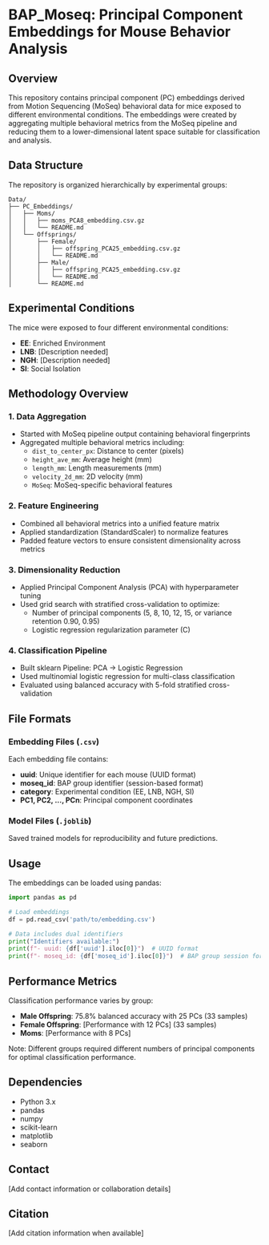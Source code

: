 # BAP_Moseq: Principal Component Embeddings for Mouse Behavior Analysis

## Overview

This repository contains principal component (PC) embeddings derived from Motion Sequencing (MoSeq) behavioral data for mice exposed to different environmental conditions. The embeddings were created by aggregating multiple behavioral metrics from the MoSeq pipeline and reducing them to a lower-dimensional latent space suitable for classification and analysis.

## Data Structure

The repository is organized hierarchically by experimental groups:

```
Data/
├── PC_Embeddings/
│   ├── Moms/
│   │   ├── moms_PCA8_embedding.csv.gz
│   │   └── README.md
│   └── Offsprings/
│       ├── Female/
│       │   ├── offspring_PCA25_embedding.csv.gz
│       │   └── README.md
│       ├── Male/
│       │   ├── offspring_PCA25_embedding.csv.gz
│       │   └── README.md
│       └── README.md
```

## Experimental Conditions

The mice were exposed to four different environmental conditions:

- **EE**: Enriched Environment
- **LNB**: [Description needed]
- **NGH**: [Description needed]  
- **SI**: Social Isolation

## Methodology Overview

### 1. Data Aggregation
- Started with MoSeq pipeline output containing behavioral fingerprints
- Aggregated multiple behavioral metrics including:
  - `dist_to_center_px`: Distance to center (pixels)
  - `height_ave_mm`: Average height (mm)
  - `length_mm`: Length measurements (mm)
  - `velocity_2d_mm`: 2D velocity (mm)
  - `MoSeq`: MoSeq-specific behavioral features

### 2. Feature Engineering
- Combined all behavioral metrics into a unified feature matrix
- Applied standardization (StandardScaler) to normalize features
- Padded feature vectors to ensure consistent dimensionality across metrics

### 3. Dimensionality Reduction
- Applied Principal Component Analysis (PCA) with hyperparameter tuning
- Used grid search with stratified cross-validation to optimize:
  - Number of principal components (5, 8, 10, 12, 15, or variance retention 0.90, 0.95)
  - Logistic regression regularization parameter (C)

### 4. Classification Pipeline
- Built sklearn Pipeline: PCA → Logistic Regression
- Used multinomial logistic regression for multi-class classification
- Evaluated using balanced accuracy with 5-fold stratified cross-validation

## File Formats

### Embedding Files (`.csv`)
Each embedding file contains:
- **uuid**: Unique identifier for each mouse (UUID format)
- **moseq_id**: BAP group identifier (session-based format)
- **category**: Experimental condition (EE, LNB, NGH, SI)
- **PC1, PC2, ..., PCn**: Principal component coordinates

### Model Files (`.joblib`)
Saved trained models for reproducibility and future predictions.

## Usage

The embeddings can be loaded using pandas:

```python
import pandas as pd

# Load embeddings
df = pd.read_csv('path/to/embedding.csv')

# Data includes dual identifiers
print("Identifiers available:")
print(f"- uuid: {df['uuid'].iloc[0]}")  # UUID format
print(f"- moseq_id: {df['moseq_id'].iloc[0]}")  # BAP group session format
```

## Performance Metrics

Classification performance varies by group:
- **Male Offspring**: 75.8% balanced accuracy with 25 PCs (33 samples)
- **Female Offspring**: [Performance with 12 PCs] (33 samples)
- **Moms**: [Performance with 8 PCs]

Note: Different groups required different numbers of principal components for optimal classification performance.

## Dependencies

- Python 3.x
- pandas
- numpy
- scikit-learn
- matplotlib
- seaborn

## Contact

[Add contact information or collaboration details]

## Citation

[Add citation information when available]